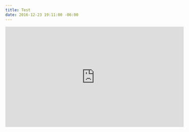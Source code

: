 ```yaml
---
title: Test
date: 2016-12-23 19:11:00 -06:00
---
```


<iframe width="560" height="315" src="https://www.youtube.com/embed/Tvm9UYQLGX0" frameborder="0" allowfullscreen></iframe>